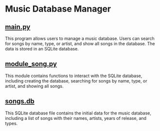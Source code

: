 # Music Database Manager

## [main.py](./main.py)

This program allows users to manage a music database. Users can search for songs by name, type, or artist, and show all songs in the database. The data is stored in an SQLite database.

## [module_song.py](./module_song.py)

This module contains functions to interact with the SQLite database, including creating the database, searching for songs by name, type, or artist, and showing all songs.

## [songs.db](./songs.db)

This SQLite database file contains the initial data for the music database, including a list of songs with their names, artists, years of release, and types.
